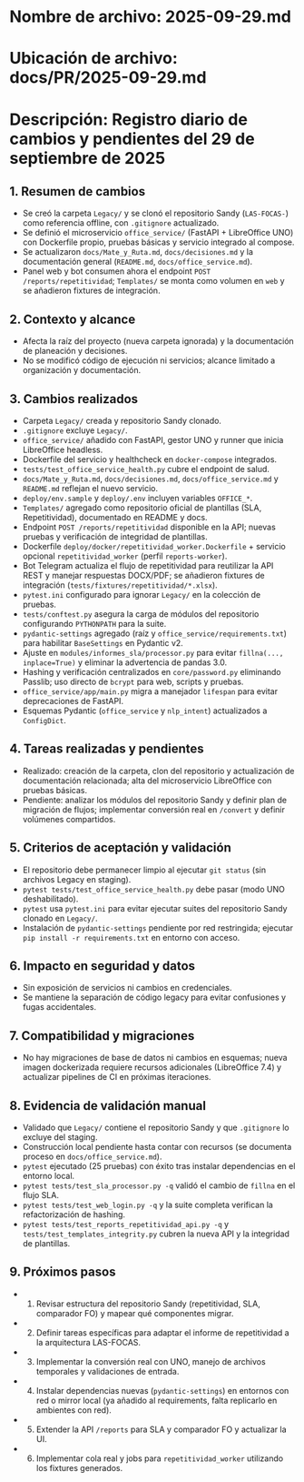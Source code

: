 # Nombre de archivo: 2025-09-29.md
# Ubicación de archivo: docs/PR/2025-09-29.md
# Descripción: Registro diario de cambios y pendientes del 29 de septiembre de 2025

## 1. Resumen de cambios
- Se creó la carpeta `Legacy/` y se clonó el repositorio Sandy (`LAS-FOCAS-`) como referencia offline, con `.gitignore` actualizado.
- Se definió el microservicio `office_service/` (FastAPI + LibreOffice UNO) con Dockerfile propio, pruebas básicas y servicio integrado al compose.
- Se actualizaron `docs/Mate_y_Ruta.md`, `docs/decisiones.md` y la documentación general (`README.md`, `docs/office_service.md`).
- Panel web y bot consumen ahora el endpoint `POST /reports/repetitividad`; `Templates/` se monta como volumen en `web` y se añadieron fixtures de integración.

## 2. Contexto y alcance
- Afecta la raíz del proyecto (nueva carpeta ignorada) y la documentación de planeación y decisiones.
- No se modificó código de ejecución ni servicios; alcance limitado a organización y documentación.

## 3. Cambios realizados
- Carpeta `Legacy/` creada y repositorio Sandy clonado.
- `.gitignore` excluye `Legacy/`.
- `office_service/` añadido con FastAPI, gestor UNO y runner que inicia LibreOffice headless.
- Dockerfile del servicio y healthcheck en `docker-compose` integrados.
- `tests/test_office_service_health.py` cubre el endpoint de salud.
- `docs/Mate_y_Ruta.md`, `docs/decisiones.md`, `docs/office_service.md` y `README.md` reflejan el nuevo servicio.
- `deploy/env.sample` y `deploy/.env` incluyen variables `OFFICE_*`.
- `Templates/` agregado como repositorio oficial de plantillas (SLA, Repetitividad), documentado en README y docs.
- Endpoint `POST /reports/repetitividad` disponible en la API; nuevas pruebas y verificación de integridad de plantillas.
- Dockerfile `deploy/docker/repetitividad_worker.Dockerfile` + servicio opcional `repetitividad_worker` (perfil `reports-worker`).
- Bot Telegram actualiza el flujo de repetitividad para reutilizar la API REST y manejar respuestas DOCX/PDF; se añadieron fixtures de integración (`tests/fixtures/repetitividad/*.xlsx`).
- `pytest.ini` configurado para ignorar `Legacy/` en la colección de pruebas.
- `tests/conftest.py` asegura la carga de módulos del repositorio configurando `PYTHONPATH` para la suite.
- `pydantic-settings` agregado (raíz y `office_service/requirements.txt`) para habilitar `BaseSettings` en Pydantic v2.
- Ajuste en `modules/informes_sla/processor.py` para evitar `fillna(..., inplace=True)` y eliminar la advertencia de pandas 3.0.
- Hashing y verificación centralizados en `core/password.py` eliminando Passlib; uso directo de `bcrypt` para web, scripts y pruebas.
- `office_service/app/main.py` migra a manejador `lifespan` para evitar deprecaciones de FastAPI.
- Esquemas Pydantic (`office_service` y `nlp_intent`) actualizados a `ConfigDict`.

## 4. Tareas realizadas y pendientes
- Realizado: creación de la carpeta, clon del repositorio y actualización de documentación relacionada; alta del microservicio LibreOffice con pruebas básicas.
- Pendiente: analizar los módulos del repositorio Sandy y definir plan de migración de flujos; implementar conversión real en `/convert` y definir volúmenes compartidos.

## 5. Criterios de aceptación y validación
- El repositorio debe permanecer limpio al ejecutar `git status` (sin archivos Legacy en staging).
- `pytest tests/test_office_service_health.py` debe pasar (modo UNO deshabilitado).
- `pytest` usa `pytest.ini` para evitar ejecutar suites del repositorio Sandy clonado en `Legacy/`.
- Instalación de `pydantic-settings` pendiente por red restringida; ejecutar `pip install -r requirements.txt` en entorno con acceso.

## 6. Impacto en seguridad y datos
- Sin exposición de servicios ni cambios en credenciales.
- Se mantiene la separación de código legacy para evitar confusiones y fugas accidentales.

## 7. Compatibilidad y migraciones
- No hay migraciones de base de datos ni cambios en esquemas; nueva imagen dockerizada requiere recursos adicionales (LibreOffice 7.4) y actualizar pipelines de CI en próximas iteraciones.

## 8. Evidencia de validación manual
- Validado que `Legacy/` contiene el repositorio Sandy y que `.gitignore` lo excluye del staging.
- Construcción local pendiente hasta contar con recursos (se documenta proceso en `docs/office_service.md`).
- `pytest` ejecutado (25 pruebas) con éxito tras instalar dependencias en el entorno local.
- `pytest tests/test_sla_processor.py -q` validó el cambio de `fillna` en el flujo SLA.
- `pytest tests/test_web_login.py -q` y la suite completa verifican la refactorización de hashing.
- `pytest tests/test_reports_repetitividad_api.py -q` y `tests/test_templates_integrity.py` cubren la nueva API y la integridad de plantillas.

## 9. Próximos pasos
- 1) Revisar estructura del repositorio Sandy (repetitividad, SLA, comparador FO) y mapear qué componentes migrar.
- 2) Definir tareas específicas para adaptar el informe de repetitividad a la arquitectura LAS-FOCAS.
- 3) Implementar la conversión real con UNO, manejo de archivos temporales y validaciones de entrada.
- 4) Instalar dependencias nuevas (`pydantic-settings`) en entornos con red o mirror local (ya añadido al requirements, falta replicarlo en ambientes con red).
- 5) Extender la API `/reports` para SLA y comparador FO y actualizar la UI.
- 6) Implementar cola real y jobs para `repetitividad_worker` utilizando los fixtures generados.
